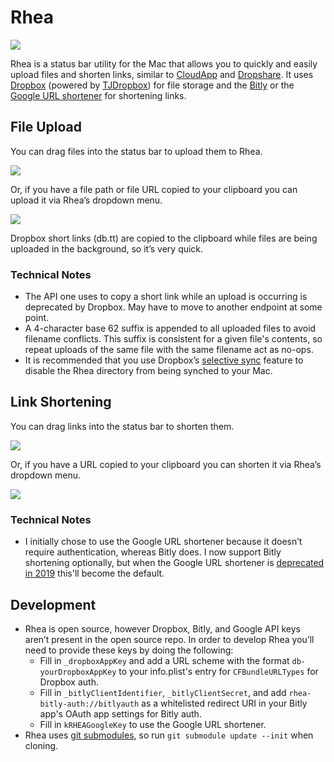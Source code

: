# Rhea

[![](https://dl.dropboxusercontent.com/s/ic4r48xv2ru5r3l/4ba5c0bcdbdf7d79eb87a72f42f16f72-12wH.jpg?dl=0)](https://en.wikipedia.org/wiki/Rhea_(moon))

Rhea is a status bar utility for the Mac that allows you to quickly and easily upload files and shorten links, similar to [CloudApp](https://www.getcloudapp.com/) and [Dropshare](https://getdropsha.re/). It uses [Dropbox](https://www.dropbox.com/developers) (powered by [TJDropbox](https://github.com/timonus/TJDropbox)) for file storage and the [Bitly](https://dev.bitly.com) or the [Google URL shortener](https://developers.google.com/url-shortener/) for shortening links.

## File Upload

You can drag files into the status bar to upload them to Rhea.

![](https://dl.dropboxusercontent.com/s/g9drnbw4rpr9ytt/1-vC9R.gif?dl=0)

Or, if you have a file path or file URL copied to your clipboard you can upload it via Rhea’s dropdown menu.

![](https://dl.dropboxusercontent.com/s/ae44aa9z4p9a3ig/2-bxlw.gif?dl=0)

Dropbox short links (db.tt) are copied to the clipboard while files are being uploaded in the background, so it’s very quick.

### Technical Notes
- The API one uses to copy a short link while an upload is occurring is deprecated by Dropbox. May have to move to another endpoint at some point.
- A 4-character base 62 suffix is appended to all uploaded files to avoid filename conflicts. This suffix is consistent for a given file's contents, so repeat uploads of the same file with the same filename act as no-ops.
- It is recommended that you use Dropbox’s [selective sync](https://www.dropbox.com/en/help/175) feature to disable the Rhea directory from being synched to your Mac.

## Link Shortening

You can drag links into the status bar to shorten them.

![](https://dl.dropboxusercontent.com/s/8sgrwkzcnib5isl/3-JqyP.gif?dl=0)

Or, if you have a URL copied to your clipboard you can shorten it via Rhea’s dropdown menu.

![](https://dl.dropboxusercontent.com/s/yo2brd16yl7q91k/4-6ql9.gif?dl=0)

### Technical Notes
- I initially chose to use the Google URL shortener because it doesn’t require authentication, whereas Bitly does. I now support Bitly shortening optionally, but when the Google URL shortener is [deprecated in 2019](https://bit.ly/2uVWTC9) this'll become the default.

## Development

- Rhea is open source, however Dropbox, Bitly, and Google API keys aren’t present in the open source repo. In order to develop Rhea you’ll need to provide these keys by doing the following:
	- Fill in `_dropboxAppKey` and add a URL scheme with the format `db-yourDropboxAppKey` to your info.plist's entry for `CFBundleURLTypes` for Dropbox auth.
	- Fill in `_bitlyClientIdentifier`, `_bitlyClientSecret`, and add `rhea-bitly-auth://bitlyauth` as a whitelisted redirect URI in your Bitly app's OAuth app settings for Bitly auth.
	- Fill in `kRHEAGoogleKey` to use the Google URL shortener.
- Rhea uses [git submodules](https://git-scm.com/book/en/v2/Git-Tools-Submodules), so run `git submodule update --init` when cloning.